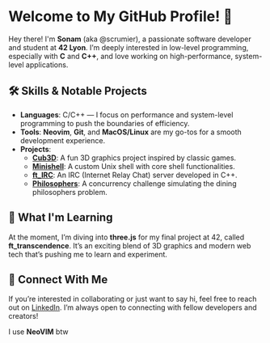 
# Welcome to My GitHub Profile! 👋

Hey there! I'm **Sonam** (aka @scrumier), a passionate software developer and student at **42 Lyon**. I’m deeply interested in low-level programming, especially with **C** and **C++**, and love working on high-performance, system-level applications. 

## 🛠 Skills & Notable Projects
- **Languages**: C/C++ — I focus on performance and system-level programming to push the boundaries of efficiency.
- **Tools**: **Neovim**, **Git**, and **MacOS/Linux** are my go-tos for a smooth development experience.
- **Projects**:
  - [**Cub3D**](https://github.com/scrumier/cub3d): A fun 3D graphics project inspired by classic games.
  - [**Minishell**](https://github.com/scrumier/minishell): A custom Unix shell with core shell functionalities.
  - [**ft_IRC**](https://github.com/scrumier/ft_irc): An IRC (Internet Relay Chat) server developed in C++.
  - [**Philosophers**](https://github.com/scrumier/philosophers): A concurrency challenge simulating the dining philosophers problem.

## 🌱 What I'm Learning
At the moment, I’m diving into **three.js** for my final project at 42, called **ft_transcendence**. It’s an exciting blend of 3D graphics and modern web tech that’s pushing me to learn and experiment.

## 🔗 Connect With Me
If you’re interested in collaborating or just want to say hi, feel free to reach out on [LinkedIn](https://www.linkedin.com/in/sonam-crumiere/). I’m always open to connecting with fellow developers and creators!



I use **NeoVIM** btw

